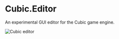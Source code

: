 # Cubic.Editor
An experimental GUI editor for the Cubic game engine.

![Cubic editor](https://cdn.discordapp.com/attachments/966200706421899274/987862489708503080/unknown.png)